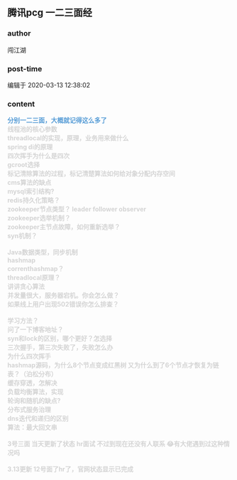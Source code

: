 ## 腾讯pcg 一二三面经
### author 
闯江湖
### post-time 

编辑于  2020-03-13 12:38:02
### content 
<div class="post-topic-des nc-post-content">
 <div style="color: rgb(212,212,212);">
  <div>
   <span style="color: rgb(86,156,214);font-weight: bold;">
    分别一二三面，大概就记得这么多了
   </span>
  </div>
  <div>
   <strong>
    线程池的核心参数
   </strong>
  </div>
  <div>
   <strong>
    threadlocal的实现，原理，业务用来做什么
   </strong>
  </div>
  <div>
   <strong>
    spring di的原理
   </strong>
  </div>
  <div>
   <strong>
    四次挥手为什么是四次
   </strong>
  </div>
  <div>
   <strong>
    gcroot选择
   </strong>
  </div>
  <div>
   <strong>
    标记清除算法的过程，标记清楚算法如何给对象分配内存空间
   </strong>
  </div>
  <div>
   <strong>
    cms算法的缺点
   </strong>
  </div>
  <div>
   <strong>
    mysql索引结构?
   </strong>
  </div>
  <div>
   <strong>
    redis持久化策略？
   </strong>
  </div>
  <div>
   <strong>
    zookeeper节点类型？ leader follower observer
   </strong>
  </div>
  <div>
   <strong>
    zookeeper选举机制？
   </strong>
  </div>
  <div>
   <strong>
    zookeeper主节点故障，如何重新选举？
   </strong>
  </div>
  <div>
   <strong>
    syn机制？
   </strong>
  </div>
  <br/>
  <div>
   <strong>
    Java数据类型，同步机制
   </strong>
  </div>
  <div>
   <strong>
    hashmap
   </strong>
  </div>
  <div>
   <strong>
    correnthashmap？
   </strong>
  </div>
  <div>
   <strong>
    threadlocal原理？
   </strong>
  </div>
  <div>
   <strong>
    讲讲贪心算法
   </strong>
  </div>
  <div>
   <strong>
    并发量很大，服务器宕机。你会怎么做？
   </strong>
  </div>
  <div>
   <strong>
    如果线上用户出现502错误你怎么排查？
   </strong>
  </div>
  <br/>
  <strong>
   学习方法？
  </strong>
 </div>
 <div style="color: rgb(212,212,212);">
  <strong>
   问了一下博客地址？
  </strong>
  <br/>
  <div>
   <strong>
    syn和lock的区别，哪个更好？怎选择
   </strong>
  </div>
  <div>
   <strong>
    三次握手，第三次失败了，失败怎么办
   </strong>
  </div>
  <div>
   <strong>
    为什么四次挥手
   </strong>
  </div>
  <div>
   <strong>
    hashmap源码，为什么8个节点变成红黑树 又为什么到了6个节点才恢复为链表？（泊松分布）
   </strong>
  </div>
  <div>
   <strong>
    缓存穿透，怎解决
   </strong>
  </div>
  <div>
   <strong>
    负载均衡算法，实现
   </strong>
  </div>
  <div>
   <strong>
    轮询和随机的缺点?
   </strong>
  </div>
  <div>
   <strong>
    分布式服务治理
   </strong>
  </div>
  <div>
   <strong>
    dns迭代和递归的区别
   </strong>
  </div>
  <div>
   <strong>
    算法：最大回文串
   </strong>
  </div>
  <br/>
 </div>
 <div style="color: rgb(212,212,212);">
  <strong>
   3号三面 当天更新了状态 hr面试 不过到现在还没有人联系
  </strong>
  <span>
   <strong>
    😂有大佬遇到过这种情况吗
   </strong>
  </span>
 </div>
 <div style="color: rgb(212,212,212);">
  <span>
   <strong>
    <br/>
   </strong>
  </span>
 </div>
 <div style="color: rgb(212,212,212);">
  <span>
   <strong>
    3.13更新 12号面了hr了，官网状态显示已完成
   </strong>
  </span>
 </div>
</div>
